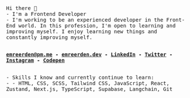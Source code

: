 <samp>Hi there 👋</samp> <br>
<samp> - I'm a Frontend Developer</samp> <br>
<samp> - I'm working to be an experienced developer in the Front-End world. In this profession, I'm open to learning and improving myself. I enjoy learning new things and constantly improving myself.</samp> <br><br>

<samp> <b> <a href="mailto:emreerden@pm.me">emreerden@pm.me</a> - <a href="https://emreerden.dev/" target="_blank" rel="noreferrer">emreerden.dev</a> - <a href="https://linkedin.com/in/Wiazeph" target="_blank" rel="noreferrer">LinkedIn</a> - <a href="https://twitter.com/Wiazeph" target="_blank" rel="noreferrer">Twitter</a> - <a href="https://instagram.com/Wiazeph" target="_blank" rel="noreferrer">Instagram</a> - <a href="https://codepen.io/Wiazeph" target="_blank" rel="noreferrer">Codepen</a> </b> </samp> <br><br>

<samp> - Skills I know and currently continue to learn:</samp> <br>
<samp> - - HTML, CSS, SCSS, Tailwind CSS, JavaScript, React, Zustand, Next.js, TypeScript, Supabase, Langchain, Git</samp>
